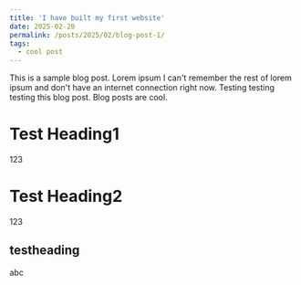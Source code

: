 ```yaml
---
title: 'I have built my first website'
date: 2025-02-20
permalink: /posts/2025/02/blog-post-1/
tags:
  - cool post
---
```


This is a sample blog post. Lorem ipsum I can't remember the rest of lorem ipsum and don't have an internet connection right now. Testing testing testing this blog post. Blog posts are cool.

Test Heading1
======
123


Test Heading2
======
123

testheading
------
abc
